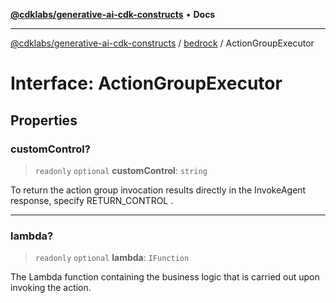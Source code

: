 [**@cdklabs/generative-ai-cdk-constructs**](../../../README.md) • **Docs**

***

[@cdklabs/generative-ai-cdk-constructs](../../../README.md) / [bedrock](../README.md) / ActionGroupExecutor

# Interface: ActionGroupExecutor

## Properties

### customControl?

> `readonly` `optional` **customControl**: `string`

To return the action group invocation results directly in the InvokeAgent response, specify RETURN_CONTROL .

***

### lambda?

> `readonly` `optional` **lambda**: `IFunction`

The Lambda function containing the business logic that is carried out upon invoking the action.

